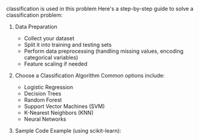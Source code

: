 classification is used in this problem
Here's a step-by-step guide to solve a classification problem:

1. Data Preparation
   - Collect your dataset
   - Split it into training and testing sets
   - Perform data preprocessing (handling missing values, encoding categorical variables)
   - Feature scaling if needed

2. Choose a Classification Algorithm
   Common options include:
   - Logistic Regression
   - Decision Trees
   - Random Forest
   - Support Vector Machines (SVM)
   - K-Nearest Neighbors (KNN)
   - Neural Networks

3. Sample Code Example (using scikit-learn):
